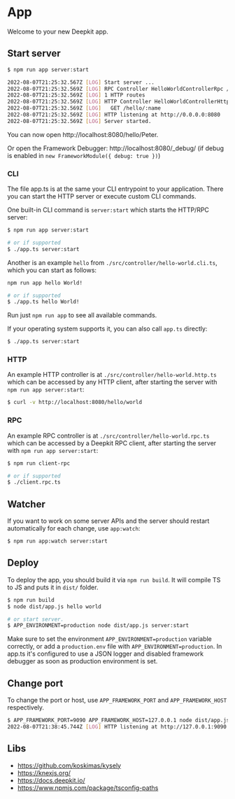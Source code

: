 # App

Welcome to your new Deepkit app.

## Start server


```sh
$ npm run app server:start

2022-08-07T21:25:32.567Z [LOG] Start server ...
2022-08-07T21:25:32.569Z [LOG] RPC Controller HelloWorldControllerRpc /main
2022-08-07T21:25:32.569Z [LOG] 1 HTTP routes
2022-08-07T21:25:32.569Z [LOG] HTTP Controller HelloWorldControllerHttp
2022-08-07T21:25:32.569Z [LOG]   GET /hello/:name
2022-08-07T21:25:32.569Z [LOG] HTTP listening at http://0.0.0.0:8080
2022-08-07T21:25:32.569Z [LOG] Server started.
```

You can now open http://localhost:8080/hello/Peter.

Or open the Framework Debugger: http://localhost:8080/_debug/ (if debug is enabled in `new FrameworkModule({ debug: true })`)

### CLI

The file app.ts is at the same your CLI entrypoint to your application. There you can start the HTTP server or execute custom CLI commands.

One built-in CLI command is `server:start` which starts the HTTP/RPC server:

```sh
$ npm run app server:start

# or if supported
$ ./app.ts server:start
```

Another is an example `hello` from `./src/controller/hello-world.cli.ts`, which you can start as follows:

```sh
npm run app hello World!

# or if supported
$ ./app.ts hello World!
```

Run just `npm run app` to see all available commands.

If your operating system supports it, you can also call `app.ts` directly:

```sh
$ ./app.ts server:start
```

### HTTP

An example HTTP controller is at `./src/controller/hello-world.http.ts` which can be accessed by any HTTP client, after starting the server with `npm run app server:start`:

```sh
$ curl -v http://localhost:8080/hello/world
```

### RPC

An example RPC controller is at `./src/controller/hello-world.rpc.ts` which can be accessed by a Deepkit RPC client, after starting the server with `npm run app server:start`:

```sh
$ npm run client-rpc

# or if supported
$ ./client.rpc.ts
```

## Watcher

If you want to work on some server APIs and the server should restart automatically for each change, use `app:watch`:

```sh
$ npm run app:watch server:start
```

## Deploy

To deploy the app, you should build it via `npm run build`. It will compile TS to JS and puts it in `dist/` folder.

```sh
$ npm run build
$ node dist/app.js hello world

# or start server. 
$ APP_ENVIRONMENT=production node dist/app.js server:start
```

Make sure to set the environment `APP_ENVIRONMENT=production` variable correctly, or add a `production.env` file with `APP_ENVIRONMENT=production`.
In app.ts it's configured to use a JSON logger and disabled framework debugger as soon as production environment is set.

## Change port

To change the port or host, use `APP_FRAMEWORK_PORT` and `APP_FRAMEWORK_HOST` respectively.

```sh
$ APP_FRAMEWORK_PORT=9090 APP_FRAMEWORK_HOST=127.0.0.1 node dist/app.js server:start
2022-08-07T21:38:45.744Z [LOG] HTTP listening at http://127.0.0.1:9090
```

## Libs

* https://github.com/koskimas/kysely
* https://knexjs.org/
* https://docs.deepkit.io/
* https://www.npmjs.com/package/tsconfig-paths
